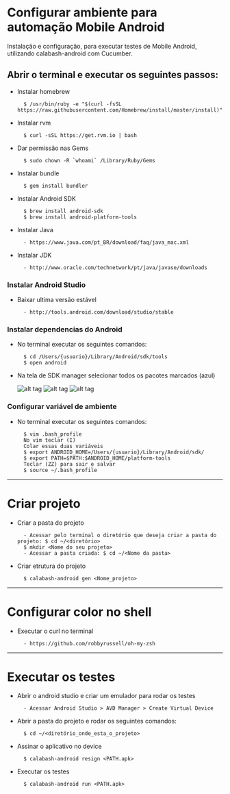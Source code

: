 # Configurar ambiente para automação Mobile Android

Instalação e configuração, para executar testes de Mobile Android, utilizando calabash-android com Cucumber.

## Abrir o terminal e executar os seguintes passos:

* Instalar homebrew

		$ /usr/bin/ruby -e "$(curl -fsSL https://raw.githubusercontent.com/Homebrew/install/master/install)"

* Instalar rvm

		$ curl -sSL https://get.rvm.io | bash

* Dar permissão nas Gems

		$ sudo chown -R `whoami` /Library/Ruby/Gems

* Instalar bundle

		$ gem install bundler

* Instalar Android SDK

		$ brew install android-sdk
		$ brew install android-platform-tools

* Instalar Java

		- https://www.java.com/pt_BR/download/faq/java_mac.xml

* Instalar JDK

		- http://www.oracle.com/technetwork/pt/java/javase/downloads

### Instalar Android Studio

* Baixar ultima versão estável

		- http://tools.android.com/download/studio/stable

### Instalar dependencias do Android

* No terminal executar os seguintes comandos:

		$ cd /Users/{usuario}/Library/Android/sdk/tools
		$ open android

* Na tela de SDK manager selecionar todos os pacotes marcados (azul)
    
    ![alt tag](https://puu.sh/sRKbk/c28a19e0e4.png)
    ![alt tag](https://puu.sh/sRKf2/e896fe7418.png)
    ![alt tag](https://puu.sh/sRKg8/a366a26484.png)
    
		
### Configurar variável de ambiente

* No terminal executar os seguintes comandos:
    
        $ vim .bash_profile
        No vim teclar (I)
        Colar essas duas variáveis
        $ export ANDROID_HOME=/Users/{usuario}/Library/Android/sdk/
        $ export PATH=$PATH:$ANDROID_HOME/platform-tools
        Teclar (ZZ) para sair e salvar
        $ source ~/.bash_profile
        
--------------------------------------------------------------------------------

# Criar projeto
 
* Criar a pasta do projeto
 
        - Acessar pelo terminal o diretório que deseja criar a pasta do projeto: $ cd ~/<diretório>
        $ mkdir <Nome do seu projeto>
        - Acessar a pasta criada: $ cd ~/<Nome da pasta>

* Criar etrutura do projeto

        $ calabash-android gen <Nome_projeto>
--------------------------------------------------------------------------------

# Configurar color no shell

* Executar o curl no terminal

	    - https://github.com/robbyrussell/oh-my-zsh
--------------------------------------------------------------------------------

# Executar os testes

* Abrir o android studio e criar um emulador para rodar os testes

 		- Acessar Android Studio > AVD Manager > Create Virtual Device

* Abrir a pasta do projeto e rodar os seguintes comandos:

	 	$ cd ~/<diretório_onde_esta_o_projeto>

* Assinar o aplicativo no device

		$ calabash-android resign <PATH.apk>

* Executar os testes

		$ calabash-android run <PATH.apk>
